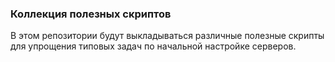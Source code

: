 ### Коллекция полезных скриптов

В этом репозитории будут выкладываться различные полезные скрипты для упрощения типовых задач по начальной настройке серверов.
